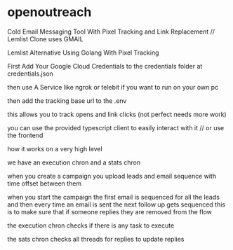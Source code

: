 # openoutreach
Cold Email Messaging Tool With Pixel Tracking and Link Replacement // Lemlist Clone uses GMAIL 

Lemlist Alternative Using Golang With Pixel Tracking



First Add Your Google Cloud Credentials to the credentials folder at credentials.json


then use A Service like ngrok or telebit if you want to run on your own pc 


then add the tracking base url to the .env 


this allows you to track opens and link clicks (not perfect needs more work)


you can use the provided typescript client to easily interact with it // or use the frontend 



how it works on a very high level 

we have an execution chron and a stats chron 

when you create a campaign you upload leads and email sequence with time offset between them

when you start the campaign the first email is sequenced for all the leads and then every time an email is sent the next follow up gets sequenced this is to make sure that if someone replies they are removed from the flow

the execution chron checks if there is any task to execute

the sats chron checks all threads for replies to update replies

